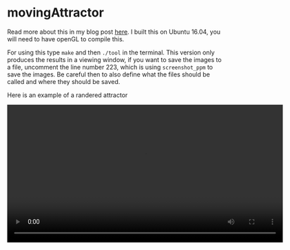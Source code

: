 # movingAttractor

Read more about this in my blog post [here](https://gumeo.github.io/post/visualizing-strange-attractors/). I built this on Ubuntu 16.04, you will need to have openGL to compile this.

For using this type `make` and then `./tool` in the terminal. This version only produces the results in a viewing window, if you want to save the images to a file, uncomment the line number 223, which is using `screenshot_ppm` to save the images. Be careful then to also define what the files should be called and where they should be saved.

Here is an example of a randered attractor

<center>
<video width="640" controls="controls">
<source src="./video.mp4" type="video/mp4">
</video>
</center>
